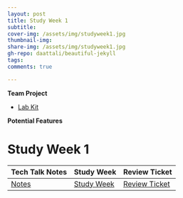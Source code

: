 ```yaml
---
layout: post
title: Study Week 1
subtitle:
cover-img: /assets/img/studyweek1.jpg
thumbnail-img:
share-img: /assets/img/studyweek1.jpg
gh-repo: daattali/beautiful-jekyll
tags:
comments: true

---
```

**Team Project**
- [Lab Kit](https://github.com/adhithin/lab-kit)

**Potential Features**
# Study Week 1 

| Tech Talk Notes           | Study Week |           Review Ticket                              | 
| -------------------------- |-----------------------------|-----------------------------|  
| [Notes](http://blog.umbrellabox.cf/notes/) | [Study Week](http://blog.umbrellabox.cf/studyweek1/) | [Review Ticket](https://github.com/florayuan18/just-to-suffer/issues/6) |

